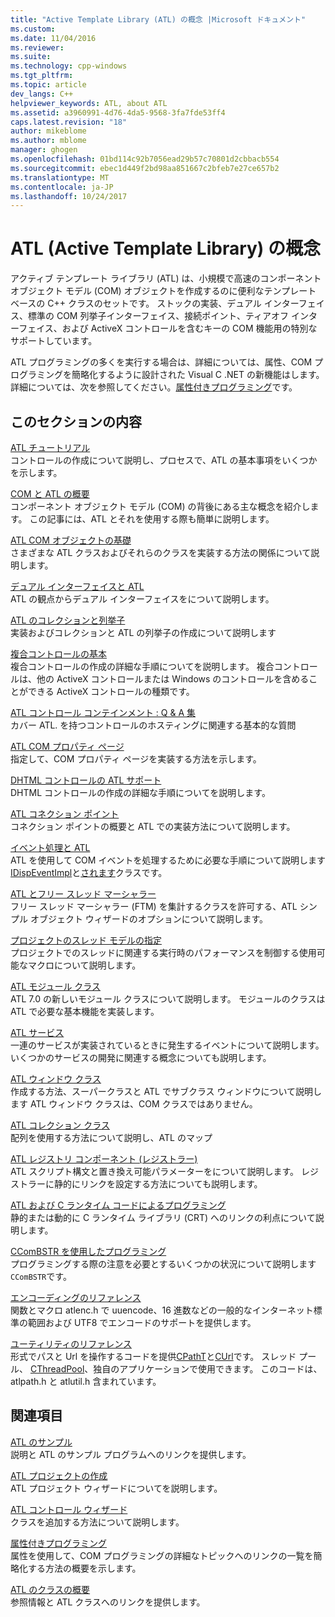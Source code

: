 ```yaml
---
title: "Active Template Library (ATL) の概念 |Microsoft ドキュメント"
ms.custom: 
ms.date: 11/04/2016
ms.reviewer: 
ms.suite: 
ms.technology: cpp-windows
ms.tgt_pltfrm: 
ms.topic: article
dev_langs: C++
helpviewer_keywords: ATL, about ATL
ms.assetid: a3960991-4d76-4da5-9568-3fa7fde53ff4
caps.latest.revision: "18"
author: mikeblome
ms.author: mblome
manager: ghogen
ms.openlocfilehash: 01bd114c92b7056ead29b57c70801d2cbbacb554
ms.sourcegitcommit: ebec1d449f2bd98aa851667c2bfeb7e27ce657b2
ms.translationtype: MT
ms.contentlocale: ja-JP
ms.lasthandoff: 10/24/2017
---
```

# <a name="active-template-library-atl-concepts"></a>ATL (Active Template Library) の概念
アクティブ テンプレート ライブラリ (ATL) は、小規模で高速のコンポーネント オブジェクト モデル (COM) オブジェクトを作成するのに便利なテンプレート ベースの C++ クラスのセットです。 ストックの実装、デュアル インターフェイス、標準の COM 列挙子インターフェイス、接続ポイント、ティアオフ インターフェイス、および ActiveX コントロールを含むキーの COM 機能用の特別なサポートしています。  
  
 ATL プログラミングの多くを実行する場合は、詳細については、属性、COM プログラミングを簡略化するように設計された Visual C .NET の新機能はします。 詳細については、次を参照してください。[属性付きプログラミング](../windows/attributed-programming-concepts.md)です。  
  
## <a name="in-this-section"></a>このセクションの内容  
 [ATL チュートリアル](../atl/active-template-library-atl-tutorial.md)  
 コントロールの作成について説明し、プロセスで、ATL の基本事項をいくつかを示します。  
  
 [COM と ATL の概要](../atl/introduction-to-com-and-atl.md)  
 コンポーネント オブジェクト モデル (COM) の背後にある主な概念を紹介します。 この記事には、ATL とそれを使用する際も簡単に説明します。  
  
 [ATL COM オブジェクトの基礎](../atl/fundamentals-of-atl-com-objects.md)  
 さまざまな ATL クラスおよびそれらのクラスを実装する方法の関係について説明します。  
  
 [デュアル インターフェイスと ATL](../atl/dual-interfaces-and-atl.md)  
 ATL の観点からデュアル インターフェイスをについて説明します。  
  
 [ATL のコレクションと列挙子](../atl/atl-collections-and-enumerators.md)  
 実装およびコレクションと ATL の列挙子の作成について説明します  
  
 [複合コントロールの基本](../atl/atl-composite-control-fundamentals.md)  
 複合コントロールの作成の詳細な手順についてを説明します。 複合コントロールは、他の ActiveX コントロールまたは Windows のコントロールを含めることができる ActiveX コントロールの種類です。  
  
 [ATL コントロール コンテインメント : Q & A 集](../atl/atl-control-containment-faq.md)  
 カバー ATL. を持つコントロールのホスティングに関連する基本的な質問  
  
 [ATL COM プロパティ ページ](../atl/atl-com-property-pages.md)  
 指定して、COM プロパティ ページを実装する方法を示します。  
  
 [DHTML コントロールの ATL サポート](../atl/atl-support-for-dhtml-controls.md)  
 DHTML コントロールの作成の詳細な手順についてを説明します。  
  
 [ATL コネクション ポイント](../atl/atl-connection-points.md)  
 コネクション ポイントの概要と ATL での実装方法について説明します。  
  
 [イベント処理と ATL](../atl/event-handling-and-atl.md)  
 ATL を使用して COM イベントを処理するために必要な手順について説明します[IDispEventImpl](../atl/reference/idispeventimpl-class.md)と[されます](../atl/reference/idispeventsimpleimpl-class.md)クラスです。  
  
 [ATL とフリー スレッド マーシャラー](../atl/atl-and-the-free-threaded-marshaler.md)  
 フリー スレッド マーシャラー (FTM) を集計するクラスを許可する、ATL シンプル オブジェクト ウィザードのオプションについて説明します。  
  
 [プロジェクトのスレッド モデルの指定](../atl/specifying-the-threading-model-for-a-project-atl.md)  
 プロジェクトでのスレッドに関連する実行時のパフォーマンスを制御する使用可能なマクロについて説明します。  
  
 [ATL モジュール クラス](../atl/atl-module-classes.md)  
 ATL 7.0 の新しいモジュール クラスについて説明します。 モジュールのクラスは ATL で必要な基本機能を実装します。  
  
 [ATL サービス](../atl/atl-services.md)  
 一連のサービスが実装されているときに発生するイベントについて説明します。 いくつかのサービスの開発に関連する概念についても説明します。  
  
 [ATL ウィンドウ クラス](../atl/atl-window-classes.md)  
 作成する方法、スーパークラスと ATL でサブクラス ウィンドウについて説明します ATL ウィンドウ クラスは、COM クラスではありません。  
  
 [ATL コレクション クラス](../atl/atl-collection-classes.md)  
 配列を使用する方法について説明し、ATL のマップ  
  
 [ATL レジストリ コンポーネント (レジストラー)](../atl/atl-registry-component-registrar.md)  
 ATL スクリプト構文と置き換え可能パラメーターをについて説明します。 レジストラーに静的にリンクを設定する方法についても説明します。  
  
 [ATL および C ランタイム コードによるプログラミング](../atl/programming-with-atl-and-c-run-time-code.md)  
 静的または動的に C ランタイム ライブラリ (CRT) へのリンクの利点について説明します。  
  
 [CComBSTR を使用したプログラミング](../atl/programming-with-ccombstr-atl.md)  
 プログラミングする際の注意を必要とするいくつかの状況について説明します`CComBSTR`です。  
  
 [エンコーディングのリファレンス](../atl/atl-encoding-reference.md)  
 関数とマクロ atlenc.h で uuencode、16 進数などの一般的なインターネット標準の範囲および UTF8 でエンコードのサポートを提供します。  
  
 [ユーティリティのリファレンス](../atl/atl-utilities-reference.md)  
 形式でパスと Url を操作するコードを提供[CPathT](../atl/reference/cpatht-class.md)と[CUrl](../atl/reference/curl-class.md)です。 スレッド プール、 [CThreadPool](../atl/reference/cthreadpool-class.md)、独自のアプリケーションで使用できます。 このコードは、atlpath.h と atlutil.h 含まれています。  
  
## <a name="related-sections"></a>関連項目  
 [ATL のサンプル](../visual-cpp-samples.md)  
 説明と ATL のサンプル プログラムへのリンクを提供します。  
  
 [ATL プロジェクトの作成](../atl/reference/creating-an-atl-project.md)  
 ATL プロジェクト ウィザードについてを説明します。  
  
 [ATL コントロール ウィザード](../atl/reference/atl-control-wizard.md)  
 クラスを追加する方法について説明します。  
  
 [属性付きプログラミング](../windows/attributed-programming-concepts.md)  
 属性を使用して、COM プログラミングの詳細なトピックへのリンクの一覧を簡略化する方法の概要を示します。  
  
 [ATL のクラスの概要](../atl/atl-class-overview.md)  
 参照情報と ATL クラスへのリンクを提供します。

